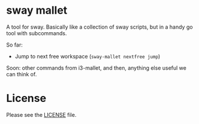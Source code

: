 # sway mallet

A tool for sway. Basically like a collection of sway scripts, but in a handy go tool with subcommands.


So far:

* Jump to next free workspace (`sway-mallet nextfree jump`)

Soon: other commands from i3-mallet, and then, anything else useful we can think of.

# License

Please see the [LICENSE](./LICENCE) file.

